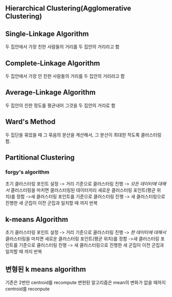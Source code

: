 ## Hierarchical Clustering(Agglomerative Clustering)


## Single-Linkage Algorithm
두 집안에서 가장 친한 사람들의 거리를 두 집안의 거리라고 함


## Complete-Linkage Algorithm
두 집안에서 가장 안 친한 사람들의 거리를 두 집안의 거리라고 함


## Average-Linkage Algorithm
두 집안의 친한 정도를 평균내어 그것을 두 집안의 거리로 함






## Ward's Method
두 집단을 묶었을 때 그 묶음의 분산을 계산해서, 그 분산이 최대한 작도록 클러스터링 함.






## Partitional Clustering
### forgy's algorithm
초기 클러스터링 포인트 설정
-> 거리 기준으로 클러스터링 진행
-> *모든 데이터에 대해서* 클러스터링을 마치면 클러스터링된 데이터끼리 새로운 클러스터링 포인트(평균 위치)를 정함
->새 클러스터링 포인트를 기준으로 클러스터링 진행
-> 새 클러스터링으로 진행한 새 군집이 이전 군집과 일치할 때 까지 반복

## k-means Algorithm
초기 클러스터링 포인트 설정
-> 거리 기준으로 클러스터링 진행
-> *한 데이터에 대해서* 클러스터링을 마치면 새로운 클러스터링 포인트(평균 위치)를 정함
->새 클러스터링 포인트를 기준으로 클러스터링 진행
-> 새 클러스터링으로 진행한 새 군집이 이전 군집과 일치할 때 까지 반복

## 변형된 k means algorithm
기존은 2번만 centroid를 recompute
변현된 알고리즘은 mean의 변화가 없을 때까지 centroid를 reconpute